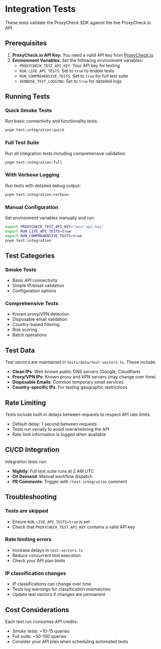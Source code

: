 # Integration Tests

These tests validate the ProxyCheck SDK against the live ProxyCheck.io API.

## Prerequisites

1. **ProxyCheck.io API Key**: You need a valid API key from [ProxyCheck.io](https://proxycheck.io)
2. **Environment Variables**: Set the following environment variables:
   - `PROXYCHECK_TEST_API_KEY`: Your API key for testing
   - `RUN_LIVE_API_TESTS`: Set to `true` to enable tests
   - `RUN_COMPREHENSIVE_TESTS`: Set to `true` for full test suite
   - `VERBOSE_TEST_LOGGING`: Set to `true` for detailed logs

## Running Tests

### Quick Smoke Tests
Run basic connectivity and functionality tests:
```bash
pnpm test:integration:quick
```

### Full Test Suite
Run all integration tests including comprehensive validation:
```bash
pnpm test:integration:full
```

### With Verbose Logging
Run tests with detailed debug output:
```bash
pnpm test:integration:verbose
```

### Manual Configuration
Set environment variables manually and run:
```bash
export PROXYCHECK_TEST_API_KEY="your-api-key"
export RUN_LIVE_API_TESTS=true
export RUN_COMPREHENSIVE_TESTS=true
pnpm test:integration
```

## Test Categories

### Smoke Tests
- Basic API connectivity
- Simple IP/email validation
- Configuration options

### Comprehensive Tests
- Known proxy/VPN detection
- Disposable email validation
- Country-based filtering
- Risk scoring
- Batch operations

## Test Data

Test vectors are maintained in `tests/data/test-vectors.ts`. These include:

- **Clean IPs**: Well-known public DNS servers (Google, Cloudflare)
- **Proxy/VPN IPs**: Known proxy and VPN servers (may change over time)
- **Disposable Emails**: Common temporary email services
- **Country-specific IPs**: For testing geographic restrictions

## Rate Limiting

Tests include built-in delays between requests to respect API rate limits:
- Default delay: 1 second between requests
- Tests run serially to avoid overwhelming the API
- Rate limit information is logged when available

## CI/CD Integration

Integration tests run:
- **Nightly**: Full test suite runs at 2 AM UTC
- **On Demand**: Manual workflow dispatch
- **PR Comments**: Trigger with `/test-integration` comment

## Troubleshooting

### Tests are skipped
- Ensure `RUN_LIVE_API_TESTS=true` is set
- Check that `PROXYCHECK_TEST_API_KEY` contains a valid API key

### Rate limiting errors
- Increase delays in `test-vectors.ts`
- Reduce concurrent test execution
- Check your API plan limits

### IP classification changes
- IP classifications can change over time
- Tests log warnings for classification mismatches
- Update test vectors if changes are permanent

## Cost Considerations

Each test run consumes API credits:
- Smoke tests: ~10-15 queries
- Full suite: ~50-100 queries
- Consider your API plan when scheduling automated tests